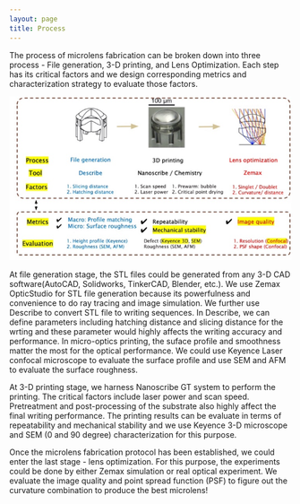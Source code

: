 ```yaml
---
layout: page
title: Process
---
```

The process of microlens fabrication can be broken down into three process - File generation, 3-D printing, and Lens Optimization. Each step has its critical factors and we design corresponding metrics and characterization strategy to evaluate those factors.

![](/assets/img/metrics.jpg) 


At file generation stage, the STL files could be generated from any 3-D CAD software(AutoCAD, Solidworks, TinkerCAD, Blender, etc.). We use Zemax OpticStudio for STL file generation because its powerfulness and convenience to do ray tracing and image simulation. We further use Describe to convert STL file to writing sequences. In Describe, we can define parameters including hatching distance and slicing distance for the wrting and these parameter would highly affects the writing accuracy and performance. In micro-optics printing, the suface profile and smoothness matter the most for the optical performance. We could use Keyence Laser confocal microscope to evaluate the surface profile and use SEM and AFM to evaluate the surface roughness. 


At 3-D printing stage, we harness Nanoscribe GT system to perform the printing. The critical factors include laser power and scan speed. Pretreatment and post-processing of the substrate also highly affect the final writing performance. The printing results can be evaluate in terms of repeatability and mechanical stability and we use Keyence 3-D microscope and SEM (0 and 90 degree) characterization for this purpose. 


Once the microlens fabrication protocol has been established, we could enter the last stage - lens optimization. For this purpose, the experiments could be done by either Zemax simulation or real optical experiment. We evaluate the image quality and point spread function (PSF) to figure out the curvature combination to produce the best microlens! 
 
